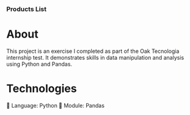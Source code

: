 ### Products List
# About
This project is an exercise I completed as part of the Oak Tecnologia internship test. It demonstrates skills in data manipulation and analysis using Python and Pandas.

# Technologies
🐍 Language: Python
🐼 Module: Pandas
